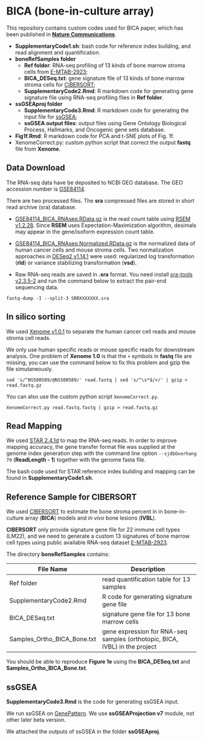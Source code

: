 BICA (bone-in-culture array)
============

This repository contains custom codes used for BICA paper, which has been published in [**Nature Communications**](https://www.nature.com/articles/ncomms15045).

* **SupplementaryCode1.sh**: bash code for reference index building, and read alignment and quantification.
* **boneRefSamples folder**
	* **Ref folder**: RNA-seq profiling of 13 kinds of bone marrow stroma cells from [E-MTAB-2923](https://www.ebi.ac.uk/arrayexpress/experiments/E-MTAB-2923/);
	* **BICA_DESeq.txt**: gene signature file of 13 kinds of bone marrow stroma cells for [CIBERSORT](https://cibersort.stanford.edu/index.php);
	* **SupplementaryCode2.Rmd**: R markdown code for generating gene signature file using RNA-seq profiling files in **Ref folder**.
* **ssGSEAproj folder**
	* **SupplementaryCode3.Rmd**: R markdown code for generating the input file for [ssGSEA](https://www.ncbi.nlm.nih.gov/pubmed/19847166);
	* **ssGSEA output files**: output files using Gene Ontology Biological Process, Hallmarks, and Oncogenic gene sets database.
* **Fig1f.Rmd**: R markdown code for PCA and t-SNE plots of Fig. 1f.
* XenomeCorrect.py: custom python script that correct the output **fastq** file from **Xenome**.

## Data Download

The RNA-seq data have be deposited to NCBI GEO database. The GEO accession number is [GSE84114](https://www.ncbi.nlm.nih.gov/geo/query/acc.cgi?acc=GSE84114).

There are two processed files. The **sra** compressed files are stored in short read archive (sra) database.

* [GSE84114\_BICA_RNAseq.RData.gz](ftp://ftp.ncbi.nlm.nih.gov/geo/series/GSE84nnn/GSE84114/suppl/GSE84114_BICA_RNAseq.RData.gz) is the read count table using [RSEM v1.2.28](http://deweylab.github.io/RSEM/). Since **RSEM** uses Expectation-Maximization algorithm, desimals may appear in the gene/isoform expression count table.

* [GSE84114\_BICA_RNAseq.Normalized.RData.gz](ftp://ftp.ncbi.nlm.nih.gov/geo/series/GSE84nnn/GSE84114/suppl/GSE84114_BICA_RNAseq.Normalized.RData.gz) is the normalized data of human cancer cells and mouse stroma cells. Two normalization approaches in [DESeq2 v1.14.1](https://bioconductor.org/packages/release/bioc/html/DESeq2.html) were used: regularized log transformation (**rld**) or variance stabilizing transformation (**vsd**).

* Raw RNA-seq reads are saved in **.sra** format. You need install [sra-tools v2.3.5-2](https://github.com/ncbi/sra-tools) and run the command below to extract the pair-end sequencing data.

```
fastq-dump -I --split-3 SRRXXXXXXX.sra
```

## In silico sorting

We used [Xenome v1.0.1](https://academic.oup.com/bioinformatics/article/28/12/i172/269972/Xenome-a-tool-for-classifying-reads-from-xenograft) to separate the human cancer cell reads and mouse stroma cell reads.

We only use human specific reads or mouse specific reads for downstream analysis. One problem of **Xenome 1.0** is that the `+` symbols in **fastq** file are missing, you can use the command below to fix this problem and gzip the file simutaneously.

```
sed 's/^NS500589/@NS500589/' read.fastq | sed 's/^\s*$/+/' | gzip > read.fastq.gz
```

You can also use the custom python script `XenomeCorrect.py`.

```
XenomeCorrect.py read.fastq.fastq | gzip > read.fastq.gz
```

## Read Mapping

We used [STAR 2.4.1d](https://github.com/alexdobin/STAR) to map the RNA-seq reads. In order to improve mapping accuracy, the gene transfer format file was supplied at the genome index generation step with the command line option `--sjdbOverhang 79` (**ReadLength - 1**) together with the genome fasta file.

The bash code used for STAR reference index building and mapping can be found in **SupplementaryCode1.sh**.

## Reference Sample for CIBERSORT

We used [CIBERSORT](https://cibersort.stanford.edu/) to estimate the bone stroma percent in in bone-in-culture array (**BICA**) models and *in vivo* bone lesions (**IVBL**).

**CIBERSORT** only provide signature gene file for 22 immune cell types (LM22), and we need to generate a custom 13 signatures of bone marrow cell types using public available RNA-seq dataset [E-MTAB-2923](https://www.ebi.ac.uk/arrayexpress/experiments/E-MTAB-2923/).

The directory **boneRefSamples** contains:

File Name  | Description
------------- | -------------
Ref folder | read quantification table for 13 samples
SupplementaryCode2.Rmd  | R code for generating signature gene file
BICA_DESeq.txt | signature gene file for 13 bone marrow cells
Samples\_Ortho\_BICA_Bone.txt | gene expression for RNA-seq samples (orthotopic, BICA, IVBL) in the project

You should be able to reproduce **Figure 1e** using the **BICA_DESeq.txt** and **Samples\_Ortho\_BICA_Bone.txt**.

## ssGSEA

**SupplementaryCode3.Rmd** is the code for generating ssGSEA input.

We run ssGSEA on [GenePattern](https://genepattern.broadinstitute.org/gp/pages/login.jsf). We use **ssGSEAProjection v7** module, not other later beta version.

We attached the outputs of ssGSEA in the folder **ssGSEAproj**.